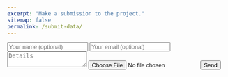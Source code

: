 ```yaml
---
excerpt: "Make a submission to the project."
sitemap: false
permalink: /submit-data/
---
```



      
<form method="POST" action="https://formsubmit.co/e2c7c392178a3b202e2eea1773e9695f" enctype="multipart/form-data">
    <input type="email" name="email" placeholder="Your name (optional)">
    <input type="email" name="email" placeholder="Your email (optional)">
    <textarea name="message" placeholder="Details"></textarea>
    <input type="file" name="attachment" accept="image/png, image/jpeg">
    <input type="hidden" name="_next" value="https:// scottish-solitary-waves.github.io/_pages/thank-you.md ">
    <button type="submit">Send</button>
</form>
